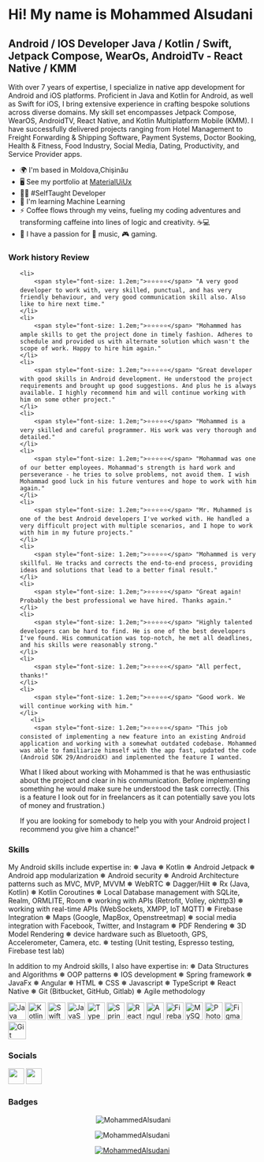 <img src="https://komarev.com/ghpvc/?username=MohammedAlsudani&style=flat-square&color=blue" alt=""/>

Hi! My name is Mohammed Alsudani
=========================================================================================================================================

Android / IOS Developer Java / Kotlin / Swift, Jetpack Compose, WearOs, AndroidTv - React Native / KMM
------------------------

With over 7 years of expertise, I specialize in native app development for Android and iOS platforms. Proficient in Java and Kotlin for Android, as well as Swift for iOS, I bring extensive experience in crafting bespoke solutions across diverse domains. My skill set encompasses Jetpack Compose, WearOS, AndroidTV, React Native, and Kotlin Multiplatform Mobile (KMM). I have successfully delivered projects ranging from Hotel Management to Freight Forwarding & Shipping Software, Payment Systems, Doctor Booking, Health & Fitness, Food Industry, Social Media, Dating, Productivity, and Service Provider apps.

* 🌍  I'm based in Moldova,Chișinău
* 🖥️  See my portfolio at [MaterialUiUx](http://materialuiux.com/)
* 👨‍💻  #SelfTaught Developer
* 🧠  I'm learning Machine Learning
* ⚡  Coffee flows through my veins, fueling my coding adventures and transforming caffeine into lines of logic and creativity. ☕💻
* 🤩  I have a passion for 🎵 music, 🎮 gaming.


### Work history Review
<ul>
 
    <li>
        <span style="font-size: 1.2em;">⭐️⭐️⭐️⭐️⭐️</span> "A very good developer to work with, very skilled, punctual, and has very friendly behaviour, and very good communication skill also. Also like to hire next time."
    </li>
    <li>
        <span style="font-size: 1.2em;">⭐️⭐️⭐️⭐️⭐️</span> "Mohammed has ample skills to get the project done in timely fashion. Adheres to schedule and provided us with alternate solution which wasn't the scope of work. Happy to hire him again."
    </li>
    <li>
        <span style="font-size: 1.2em;">⭐️⭐️⭐️⭐️⭐️</span> "Great developer with good skills in Android development. He understood the project requirements and brought up good suggestions. And plus he is always available. I highly recommend him and will continue working with him on some other project."
    </li>
    <li>
        <span style="font-size: 1.2em;">⭐️⭐️⭐️⭐️⭐️</span> "Mohammed is a very skilled and careful programmer. His work was very thorough and detailed."
    </li>
    <li>
        <span style="font-size: 1.2em;">⭐️⭐️⭐️⭐️⭐️</span> "Mohammad was one of our better employees. Mohammad's strength is hard work and perseverance - he tries to solve problems, not avoid them. I wish Mohammad good luck in his future ventures and hope to work with him again."
    </li>
    <li>
        <span style="font-size: 1.2em;">⭐️⭐️⭐️⭐️⭐️</span> "Mr. Muhammed is one of the best Android developers I've worked with. He handled a very difficult project with multiple scenarios, and I hope to work with him in my future projects."
    </li>
    <li>
        <span style="font-size: 1.2em;">⭐️⭐️⭐️⭐️⭐️</span> "Mohammed is very skillful. He tracks and corrects the end-to-end process, providing ideas and solutions that lead to a better final result."
    </li>
    <li>
        <span style="font-size: 1.2em;">⭐️⭐️⭐️⭐️⭐️</span> "Great again! Probably the best professional we have hired. Thanks again."
    </li>
    <li>
        <span style="font-size: 1.2em;">⭐️⭐️⭐️⭐️⭐️</span> "Highly talented developers can be hard to find. He is one of the best developers I've found. His communication was top-notch, he met all deadlines, and his skills were reasonably strong."
    </li>
    <li>
        <span style="font-size: 1.2em;">⭐️⭐️⭐️⭐️⭐️</span> "All perfect, thanks!"
    </li>
    <li>
        <span style="font-size: 1.2em;">⭐️⭐️⭐️⭐️⭐️</span> "Good work. We will continue working with him."
    </li>
       <li>
        <span style="font-size: 1.2em;">⭐️⭐️⭐️⭐️⭐️</span> "This job consisted of implementing a new feature into an existing Android application and working with a somewhat outdated codebase. Mohammed was able to familiarize himself with the app fast, updated the code (Android SDK 29/AndroidX) and implemented the feature I wanted.

What I liked about working with Mohammed is that he was enthusiastic about the project and clear in his communication. Before implementing something he would make sure he understood the task correctly. (This is a feature I look out for in freelancers as it can potentially save you lots of money and frustration.)

If you are looking for somebody to help you with your Android project I recommend you give him a chance!"
    </li>
</ul>

### Skills

My Android skills include expertise in:
❅ Java
❅ Kotlin
❅ Android Jetpack
❅ Android app modularization
❅ Android security
❅ Android Architecture patterns such as MVC, MVP, MVVM
❅ WebRTC
❅ Dagger/Hilt
❅ Rx (Java, Kotlin)
❅ Kotlin Coroutines
❅ Local Database management with SQLite, Realm, ORMLITE, Room
❅ working with APIs (Retrofit, Volley, okhttp3)
❅ working with real-time APIs (WebSockets, XMPP, IoT MQTT)
❅ Firebase Integration
❅ Maps (Google, MapBox, Openstreetmap)
❅ social media integration with Facebook, Twitter, and Instagram
❅ PDF Rendering
❅ 3D Model Rendering
❅ device hardware such as Bluetooth, GPS, Accelerometer, Camera, etc.
❅ testing (Unit testing, Espresso testing, Firebase test lab)

In addition to my Android skills, I also have expertise in:
❅ Data Structures and Algorithms
❅ OOP patterns
❅ IOS development
❅ Spring framework
❅ JavaFx
❅ Angular
❅ HTML
❅ CSS
❅ Javascript
❅ TypeScript
❅ React Native
❅ Git (Bitbucket, GitHub, Gitlab)
❅ Agile methodology

<p align="left">
<a href="https://www.oracle.com/java/" target="_blank" rel="noreferrer"><img src="https://raw.githubusercontent.com/danielcranney/readme-generator/main/public/icons/skills/java-colored.svg" width="36" height="36" alt="Java" /></a>
<a href="https://kotlinlang.org/" target="_blank" rel="noreferrer"><img src="https://raw.githubusercontent.com/danielcranney/readme-generator/main/public/icons/skills/kotlin-colored.svg" width="36" height="36" alt="Kotlin" /></a>
<a href="https://developer.apple.com/swift/" target="_blank" rel="noreferrer"><img src="https://raw.githubusercontent.com/danielcranney/readme-generator/main/public/icons/skills/swift-colored.svg" width="36" height="36" alt="Swift" /></a>
<a href="https://developer.mozilla.org/en-US/docs/Web/JavaScript" target="_blank" rel="noreferrer"><img src="https://raw.githubusercontent.com/danielcranney/readme-generator/main/public/icons/skills/javascript-colored.svg" width="36" height="36" alt="JavaScript" /></a>
<a href="https://www.typescriptlang.org/" target="_blank" rel="noreferrer"><img src="https://raw.githubusercontent.com/danielcranney/readme-generator/main/public/icons/skills/typescript-colored.svg" width="36" height="36" alt="TypeScript" /></a>
<a href="https://spring.io/" target="_blank" rel="noreferrer"><img src="https://user-images.githubusercontent.com/51391473/113920973-14da8880-97ab-11eb-8223-ffa85d487831.png" width="36" height="36" alt="Spring" /></a>
<a href="https://reactjs.org/" target="_blank" rel="noreferrer"><img src="https://raw.githubusercontent.com/danielcranney/readme-generator/main/public/icons/skills/react-colored.svg" width="36" height="36" alt="React" /></a>
<a href="https://angular.io/" target="_blank" rel="noreferrer"><img src="https://raw.githubusercontent.com/danielcranney/readme-generator/main/public/icons/skills/angularjs-colored.svg" width="36" height="36" alt="Angular" /></a>
<a href="https://firebase.google.com/" target="_blank" rel="noreferrer"><img src="https://raw.githubusercontent.com/danielcranney/readme-generator/main/public/icons/skills/firebase-colored.svg" width="36" height="36" alt="Firebase" /></a>
<a href="https://www.mysql.com/" target="_blank" rel="noreferrer"><img src="https://raw.githubusercontent.com/danielcranney/readme-generator/main/public/icons/skills/mysql-colored.svg" width="36" height="36" alt="MySQL" /></a>
<a href="https://www.adobe.com/uk/products/photoshop.html" target="_blank" rel="noreferrer"><img src="https://raw.githubusercontent.com/danielcranney/readme-generator/main/public/icons/skills/photoshop-colored.svg" width="36" height="36" alt="Photoshop" /></a>
<a href="https://www.figma.com/" target="_blank" rel="noreferrer"><img src="https://raw.githubusercontent.com/danielcranney/readme-generator/main/public/icons/skills/figma-colored.svg" width="36" height="36" alt="Figma" /></a>
<a href="https://git-scm.com/" target="_blank" rel="noreferrer"><img src="https://raw.githubusercontent.com/danielcranney/readme-generator/main/public/icons/skills/git-colored.svg" width="36" height="36" alt="Git" /></a>
</p>

### Socials

<p align="left"> <a href="https://www.github.com/MohammedAlsudani" target="_blank" rel="noreferrer"><img src="https://raw.githubusercontent.com/danielcranney/readme-generator/main/public/icons/socials/github.svg" width="32" height="32" /></a> <a href="https://www.linkedin.com/in/mohammed-alsudani-259a28152" target="_blank" rel="noreferrer"><img src="https://raw.githubusercontent.com/danielcranney/readme-generator/main/public/icons/socials/linkedin.svg" width="32" height="32" /></a></p>

### Badges

<p align="center">&nbsp;<img align="center" src="https://github-readme-stats.vercel.app/api?username=MohammedAlsudani&show_icons=true&locale=en" alt="MohammedAlsudani" /></p>
<p align="center"><img align="center" src="https://github-readme-stats.vercel.app/api/top-langs?username=MohammedAlsudani&show_icons=true&locale=en&layout=compact" alt="MohammedAlsudani" /></p>
<p align="center"> <a href="https://github.com/ryo-ma/github-profile-trophy"><img src="https://github-profile-trophy.vercel.app/?username=MohammedAlsudani" alt="MohammedAlsudani" /></a> </p>
